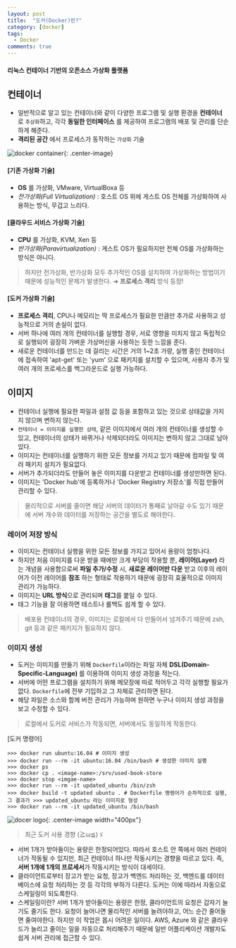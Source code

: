 ```yaml
---
layout: post
title:  "도커(Docker)란?"
category: [docker]
tags:
  - Docker
comments: true
---
```


#### 리눅스 컨테이너 기반의 오픈소스 가상화 플랫폼

## 컨테이너
- 일반적으로 알고 있는 컨테이너와 같이 다양한 프로그램 및 실행 환경을 **컨테이너** 로 `추상화`하고, 각각 **동일한 인터페이스** 를 제공하여 프로그램의 배포 및 관리를 단순하게 해준다.
- **격리된 공간** 에서 프로세스가 동작하는 `가상화` 기술

![docker container]({{site.url}}/assets/docker-works.png){: .center-image}

#### [기존 가상화 기술]
- **OS** 를 가상화, VMware, VirtualBoxa 등
- *전가상화(Full Virtualization)* : 호스트 OS 위에 게스트 OS 전체를 가상화하여 사용하는 방식, 무겁고 느리다.

#### [클라우드 서비스 가상화 기술]
- **CPU** 를 가상화, KVM, Xen 등
- *반가상화(Paravirtualization)* : 게스트 OS가 필요하지만 전체 OS를 가상화하는 방식은 아니다.

> 하지만 전가상화, 반가상화 모두 추가적인 OS를 설치하여 가상화하는 방법이기 때문에 성능적인 문제가 발생한다. ➜ **프로세스 격리** 방식 등장!

#### [도커 가상화 기술]
- **프로세스 격리**, CPU나 메모리는 딱 프로세스가 필요한 만큼만 추가로 사용하고 성능적으로 거의 손실이 없다.
- 서버 하나에 여러 개의 컨테이너를 실행할 경우, 서로 영향을 미치지 않고 독립적으로 실행되어 굉장히 가벼운 가상머신을 사용하는 듯한 느낌을 준다.
- 새로운 컨테이너를 만드는 데 걸리는 시간은 거의 1~2초 가량, 실행 중인 컨테이너에 접속하여 'apt-get' 또는 'yum' 으로 패키지를 설치할 수 있으며, 사용자 추가 및 여러 개의 프로세스를 백그라운드로 실행 가능하다.

## 이미지
- 컨테이너 실행에 필요한 파일과 설정 값 등을 포함하고 있는 것으로 상태값을 가지지 않으며 변하지 않는다.
- `컨테이너 = 이미지를 실행한 상태`, 같은 이미지에서 여러 개의 컨테이너를 생성할 수 있고, 컨테이너의 상태가 바뀌거나 삭제되더라도 이미지는 변하지 않고 그대로 남아있다.
- 이미지는 컨테이너를 실행하기 위한 모든 정보를 가지고 있기 때문에 컴파일 및 여러 패키지 설치가 필요없다.
- 서버가 추가되더라도 만들어 놓은 이미지를 다운받고 컨테이너를 생성만하면 된다.
- 이미지는 'Docker hub'에 등록하거나 'Docker Registry 저장소'를 직접 만들어 관리할 수 있다.

> 물리적으로 서버를 줄이면 해당 서버의 데이터가 통째로 날아갈 수도 있기 때문에 서버 개수와 데이터를 저장하는 공간을 별도로 해야한다.  

### 레이어 저장 방식
- 이미지는 컨테이너 실행을 위한 모든 정보를 가지고 있어서 용량이 엄청나다.
- 하지만 처음 이미지를 다운 받을 때에만 크게 부담이 작용할 뿐, **레이어(Layer)** 라는 개념을 사용함으로써 **파일 추가/수정** 시,  **새로운 레이어만 다운** 받고 이후의 레이어가 이전 레이어를 **참조** 하는 형태로 작용하기 때문에 굉장히 효율적으로 이미지 관리가 가능하다.
- 이미지는 **URL 방식**으로 관리되며 **태그**를 붙일 수 있다.
- 태그 기능을 잘 이용하면 테스트나 롤백도 쉽게 할 수 있다.

> 배포용 컨테이너의 경우, 이미지는 로컬에서 다 만들어서 넘겨주기  때문에 zsh, git 등과 같은 패키지가 필요하지 않다.

### 이미지 생성
- 도커는 이미지를 만들기 위해 `Dockerfile`이라는 파일 자체 **DSL(Domain-Specific-Language)** 를 이용하여 이미지 생성 과정을 적는다.
- 서버에 어떤 프로그램을 설치하기 위해 메모장에 따로 적어두고 각각 실행할 필요가 없다. `Dockerfile`에 전부 기입하고 그 자체로 관리하면 된다.
- 해당 파일은 소스와 함께 버전 관리가 가능하며 원하면 누구나 이미지 생성 과정을 보고 수정할 수 있다.

> 로컬에서 도커로 서비스가 작동되면, 서버에서도 동일하게 작동한다.

[도커 명령어]

```
>>> docker run ubuntu:16.04 # 이미지 생성
>>> docker run --rm -it ubuntu:16.04 /bin/bash # 생성한 이미지 실행
>>> docker ps
>>> docker cp . <image-name>:/srv/used-book-store
>>> docker stop <imgae-name>
>>> docker run --rm -it updated_ubuntu /bin/zsh
>>> docker build -t updated ubuntu . # Dockerfile 명령어가 순차적으로 실행, 그 결과가 >>> updated_ubuntu 라는 이미지로 형성
>>> docker run --rm -it updated_ubuntu /bin/bash
```

![docer logo]({{site.url}}/assets/docker-logo.png){: .center-image width="400px"}

> 최근 도커 사용 경향 (≧ω≦)ゞ <br>
- 서버 1개가 받아들이는 용량은 한정되어있다. 따라서 호스트 안 쪽에서 여러 컨테이너가 작동될 수 있지만, 최근 컨테이너 하나만 작동시키는 경향을 따르고 있다. 즉, **서버 1개에 1개의 프로세서**가 작동시키는 방식이 대세이다. <br>
- 클라이언트로부터 장고가 받는 요청, 장고가 백엔드 처리하는 것, 백엔드를 데이터베이스에 요청 처리하는 것 등 각각의 부하가 다른다. 도커는 이에 따라서 자동으로 스케일링이 되도록한다. <br>
- 스케일링이란? 서버 1개가 받아들이는 용량은 한정, 클라이언트의 요청은 갑자기 늘기도 줄기도 한다. 요청이 늘어나면 물리적인 서버를 늘려야하고, 어느 순간 줄어들면 줄여야한다. 하지만 이 작업은 몹시 어려운 일이다. AWS, Azure 와 같은 클라우드가 늘리고 줄이는 일을 자동으로 처리해주기 때문에 일반 어플리케이션 개발자도 쉽게 서버 관리에 접근할 수 있다.
